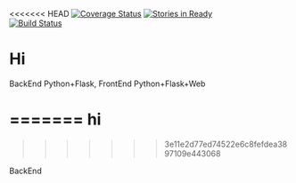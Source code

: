 <<<<<<< HEAD
[![Coverage Status](https://coveralls.io/repos/adelinosegundo/hi/badge.png)](https://coveralls.io/r/adelinosegundo/hi)
[![Stories in Ready](https://badge.waffle.io/adelinosegundo/hi.png?label=ready)](https://waffle.io/adelinosegundo/hi)  
[![Build Status](https://travis-ci.org/mccard/hi.png?branch=master)](https://travis-ci.org/mccard/hi)

Hi
========

BackEnd Python+Flask, 
FrontEnd Python+Flask+Web

=======
hi
==
>>>>>>> 3e11e2d77ed74522e6c8fefdea3897109e443068

BackEnd
